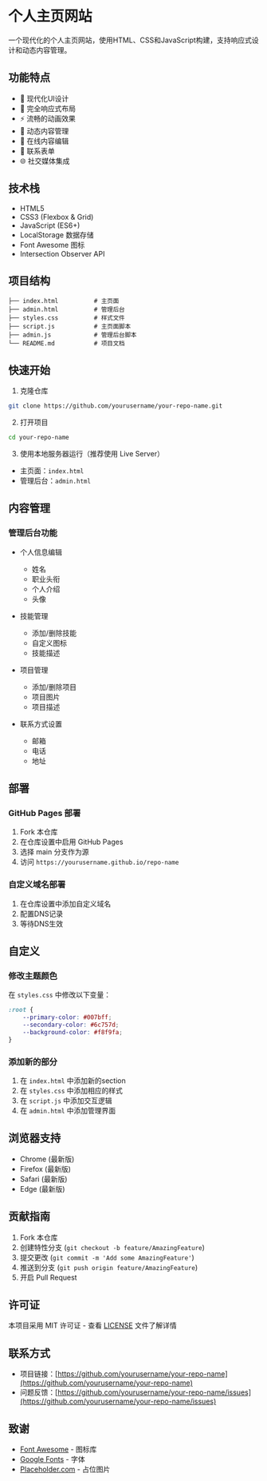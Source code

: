 # 个人主页网站

一个现代化的个人主页网站，使用HTML、CSS和JavaScript构建，支持响应式设计和动态内容管理。

## 功能特点

- 🎨 现代化UI设计
- 📱 完全响应式布局
- ⚡ 流畅的动画效果
- 🔄 动态内容管理
- 📝 在线内容编辑
- 📧 联系表单
- 🌐 社交媒体集成

## 技术栈

- HTML5
- CSS3 (Flexbox & Grid)
- JavaScript (ES6+)
- LocalStorage 数据存储
- Font Awesome 图标
- Intersection Observer API

## 项目结构

```
├── index.html          # 主页面
├── admin.html          # 管理后台
├── styles.css          # 样式文件
├── script.js           # 主页面脚本
├── admin.js            # 管理后台脚本
└── README.md           # 项目文档
```

## 快速开始

1. 克隆仓库
```bash
git clone https://github.com/yourusername/your-repo-name.git
```

2. 打开项目
```bash
cd your-repo-name
```

3. 使用本地服务器运行（推荐使用 Live Server）
- 主页面：`index.html`
- 管理后台：`admin.html`

## 内容管理

### 管理后台功能

- 个人信息编辑
  - 姓名
  - 职业头衔
  - 个人介绍
  - 头像

- 技能管理
  - 添加/删除技能
  - 自定义图标
  - 技能描述

- 项目管理
  - 添加/删除项目
  - 项目图片
  - 项目描述

- 联系方式设置
  - 邮箱
  - 电话
  - 地址

## 部署

### GitHub Pages 部署

1. Fork 本仓库
2. 在仓库设置中启用 GitHub Pages
3. 选择 main 分支作为源
4. 访问 `https://yourusername.github.io/repo-name`

### 自定义域名部署

1. 在仓库设置中添加自定义域名
2. 配置DNS记录
3. 等待DNS生效

## 自定义

### 修改主题颜色

在 `styles.css` 中修改以下变量：
```css
:root {
    --primary-color: #007bff;
    --secondary-color: #6c757d;
    --background-color: #f8f9fa;
}
```

### 添加新的部分

1. 在 `index.html` 中添加新的section
2. 在 `styles.css` 中添加相应的样式
3. 在 `script.js` 中添加交互逻辑
4. 在 `admin.html` 中添加管理界面

## 浏览器支持

- Chrome (最新版)
- Firefox (最新版)
- Safari (最新版)
- Edge (最新版)

## 贡献指南

1. Fork 本仓库
2. 创建特性分支 (`git checkout -b feature/AmazingFeature`)
3. 提交更改 (`git commit -m 'Add some AmazingFeature'`)
4. 推送到分支 (`git push origin feature/AmazingFeature`)
5. 开启 Pull Request

## 许可证

本项目采用 MIT 许可证 - 查看 [LICENSE](LICENSE) 文件了解详情

## 联系方式

- 项目链接：[https://github.com/yourusername/your-repo-name](https://github.com/yourusername/your-repo-name)
- 问题反馈：[https://github.com/yourusername/your-repo-name/issues](https://github.com/yourusername/your-repo-name/issues)

## 致谢

- [Font Awesome](https://fontawesome.com/) - 图标库
- [Google Fonts](https://fonts.google.com/) - 字体
- [Placeholder.com](https://placeholder.com/) - 占位图片 
